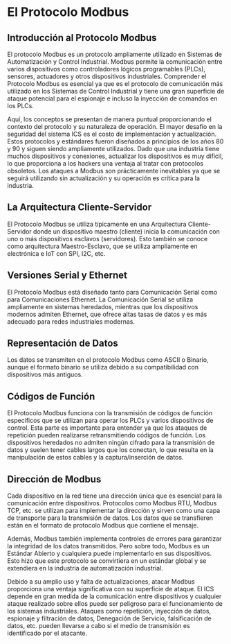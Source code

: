 # El Protocolo Modbus

## Introducción al Protocolo Modbus

El protocolo Modbus es un protocolo ampliamente utilizado en Sistemas de Automatización y Control Industrial. Modbus permite la comunicación entre varios dispositivos como controladores lógicos programables (PLCs), sensores, actuadores y otros dispositivos industriales. Comprender el Protocolo Modbus es esencial ya que es el protocolo de comunicación más utilizado en los Sistemas de Control Industrial y tiene una gran superficie de ataque potencial para el espionaje e incluso la inyección de comandos en los PLCs.

Aquí, los conceptos se presentan de manera puntual proporcionando el contexto del protocolo y su naturaleza de operación. El mayor desafío en la seguridad del sistema ICS es el costo de implementación y actualización. Estos protocolos y estándares fueron diseñados a principios de los años 80 y 90 y siguen siendo ampliamente utilizados. Dado que una industria tiene muchos dispositivos y conexiones, actualizar los dispositivos es muy difícil, lo que proporciona a los hackers una ventaja al tratar con protocolos obsoletos. Los ataques a Modbus son prácticamente inevitables ya que se seguirá utilizando sin actualización y su operación es crítica para la industria.

## La Arquitectura Cliente-Servidor

El Protocolo Modbus se utiliza típicamente en una Arquitectura Cliente-Servidor donde un dispositivo maestro (cliente) inicia la comunicación con uno o más dispositivos esclavos (servidores). Esto también se conoce como arquitectura Maestro-Esclavo, que se utiliza ampliamente en electrónica e IoT con SPI, I2C, etc.

## Versiones Serial y Ethernet

El Protocolo Modbus está diseñado tanto para Comunicación Serial como para Comunicaciones Ethernet. La Comunicación Serial se utiliza ampliamente en sistemas heredados, mientras que los dispositivos modernos admiten Ethernet, que ofrece altas tasas de datos y es más adecuado para redes industriales modernas.

## Representación de Datos

Los datos se transmiten en el protocolo Modbus como ASCII o Binario, aunque el formato binario se utiliza debido a su compatibilidad con dispositivos más antiguos.

## Códigos de Función

El Protocolo Modbus funciona con la transmisión de códigos de función específicos que se utilizan para operar los PLCs y varios dispositivos de control. Esta parte es importante para entender ya que los ataques de repetición pueden realizarse retransmitiendo códigos de función. Los dispositivos heredados no admiten ningún cifrado para la transmisión de datos y suelen tener cables largos que los conectan, lo que resulta en la manipulación de estos cables y la captura/inserción de datos.

## Dirección de Modbus

Cada dispositivo en la red tiene una dirección única que es esencial para la comunicación entre dispositivos. Protocolos como Modbus RTU, Modbus TCP, etc. se utilizan para implementar la dirección y sirven como una capa de transporte para la transmisión de datos. Los datos que se transfieren están en el formato de protocolo Modbus que contiene el mensaje.

Además, Modbus también implementa controles de errores para garantizar la integridad de los datos transmitidos. Pero sobre todo, Modbus es un Estándar Abierto y cualquiera puede implementarlo en sus dispositivos. Esto hizo que este protocolo se convirtiera en un estándar global y se extendiera en la industria de automatización industrial.

Debido a su amplio uso y falta de actualizaciones, atacar Modbus proporciona una ventaja significativa con su superficie de ataque. El ICS depende en gran medida de la comunicación entre dispositivos y cualquier ataque realizado sobre ellos puede ser peligroso para el funcionamiento de los sistemas industriales. Ataques como repetición, inyección de datos, espionaje y filtración de datos, Denegación de Servicio, falsificación de datos, etc. pueden llevarse a cabo si el medio de transmisión es identificado por el atacante.
